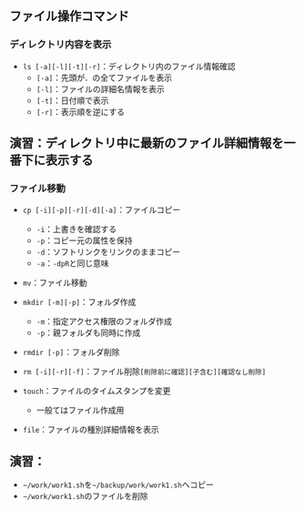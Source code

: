 ## ファイル操作コマンド



### ディレクトリ内容を表示

- `ls [-a][-l][-t][-r]`：ディレクトリ内のファイル情報確認
  - `[-a]`：先頭が．の全てファイルを表示
  - `[-l]`：ファイルの詳細名情報を表示
  - `[-t]`：日付順で表示
  - `[-r]`：表示順を逆にする



## 演習：ディレクトリ中に最新のファイル詳細情報を一番下に表示する



### ファイル移動

- `cp [-i][-p][-r][-d][-a]`：ファイルコピー
  - `-i`：上書きを確認する
  - `-p`：コピー元の属性を保持
  - `-d`：ソフトリンクをリンクのままコピー
  - `-a`：`-dpR`と同じ意味
- `mv`：ファイル移動
- `mkdir [-m][-p]`：フォルダ作成
  - `-m`：指定アクセス権限のフォルダ作成
  - `-p`：親フォルダも同時に作成



- `rmdir [-p]`：フォルダ削除
- `rm [-i][-r][-f]`：ファイル削除`[削除前に確認][子含む][確認なし削除]`
- `touch`：ファイルのタイムスタンプを変更
  - 一般てはファイル作成用
- `file`：ファイルの種別詳細情報を表示




## 演習：

- `~/work/work1.sh`を`~/backup/work/work1.sh`へコピー
- `~/work/work1.sh`のファイルを削除
